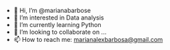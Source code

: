 - 👋 Hi, I’m @marianabarbose
- 👀 I’m interested in Data analysis
- 🌱 I’m currently learning Python
- 💞️ I’m looking to collaborate on ...
- 📫 How to reach me: marianalexbarbosa@gmail.com

<!---
marianabarbose/marianabarbose is a ✨ special ✨ repository because its `README.md` (this file) appears on your GitHub profile.
You can click the Preview link to take a look at your changes.
--->
